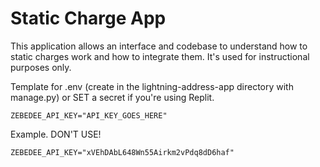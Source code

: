 # Static Charge App

This application allows an interface and codebase to understand how to static charges work and how to integrate them. It's used for instructional purposes only.

Template for .env (create in the lightning-address-app directory with manage.py) or SET a secret if you're using Replit.
```
ZEBEDEE_API_KEY="API_KEY_GOES_HERE"
```

Example. DON'T USE!
```
ZEBEDEE_API_KEY="xVEhDAbL648Wn55Airkm2vPdq8dD6haf"
```